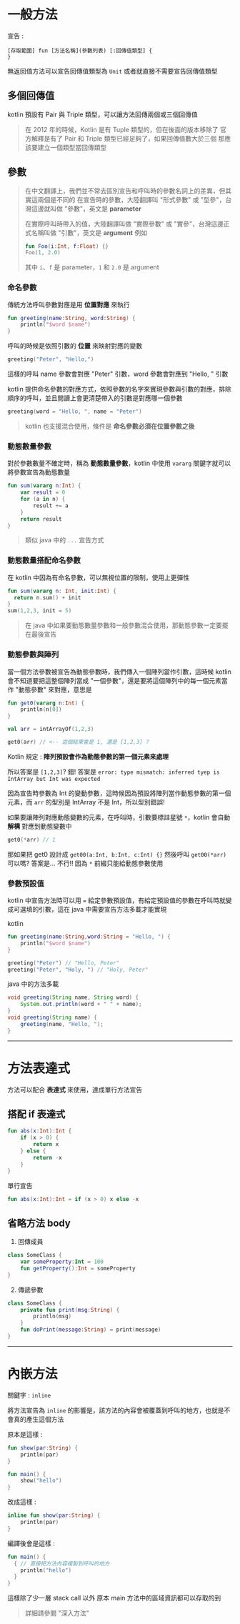 # 一般方法

宣告 : 

```
[存取範圍] fun [方法名稱](參數列表) [:回傳值類型] {
}
```

無返回值方法可以宣告回傳值類型為 `Unit` 或者就直接不需要宣告回傳值類型

## 多個回傳值

kotlin 預設有 Pair 與 Triple 類型，可以讓方法回傳兩個或三個回傳值

> 在 2012 年的時候，Kotlin 是有 Tuple 類型的，但在後面的版本移除了
> 官方解釋是有了 Pair 和 Triple 類型已經足夠了，如果回傳值數大於三個
> 那應該要建立一個類型當回傳類型

## 參數

> 在中文翻譯上，我們並不常去區別宣告和呼叫時的參數名詞上的差異，但其實這兩個是不同的
> 在宣告時的參數，大陸翻譯叫 "形式參數" 或 "型參"，台灣這邊就叫做 "參數"，英文是 **parameter**
> 
> 在實際呼叫時帶入的值，大陸翻譯叫做 "實際參數" 或 "實參"，台灣這邊正式名稱叫做 "引數"，英文是 **argument**
> 例如
> ```kotlin
> fun Foo(i:Int, f:Float) {}
> Foo(1, 2.0)
> ```
> 其中 `i`、`f` 是 parameter，`1` 和 `2.0` 是 argument

### 命名參數

傳統方法呼叫參數對應是用 **位置對應** 來執行

```kotlin
fun greeting(name:String, word:String) {
	println("$word $name")
}
```

呼叫的時候是依照引數的 **位置** 來映射對應的變數

```kotlin
greeting("Peter", "Hello,")
```

這樣的呼叫 name 參數會對應 "Peter" 引數，word 參數會對應到 "Hello, " 引數

kotlin 提供命名參數的對應方式，依照參數的名字來實現參數與引數的對應，排除順序的呼叫，並且閱讀上會更清楚帶入的引數是對應哪一個參數

```kotlin
greeting(word = "Hello, ", name = "Peter")
```

> kotlin 也支援混合使用，條件是 **命名參數必須在位置參數之後**

### 動態數量參數

對於參數數量不確定時，稱為 **動態數量參數**，kotlin 中使用 `vararg` 關鍵字就可以將參數宣告為動態數量

```kotlin
fun sum(vararg n:Int) {
	var result = 0
	for (a in n) {
		result += a
	}
	return result
}
```

> 類似 java 中的 `...` 宣告方式

### 動態數量搭配命名參數

在 kotlin 中因為有命名參數，可以無視位置的限制，使用上更彈性
```kotlin
fun sum(vararg n: Int, init:Int) {
  return n.sum() + init
}
sum(1,2,3, init = 5)
```

> 在 java 中如果要動態數量參數和一般參數混合使用，那動態參數一定要擺在最後宣告

### 動態參數與陣列

當一個方法參數被宣告為動態參數時，我們傳入一個陣列當作引數，這時候 kotlin 會不知道要把這整個陣列當成 "一個參數"，還是要將這個陣列中的每一個元素當作 "動態參數" 來對應，意思是

```kotlin
fun get0(vararg n:Int) {
	println(n[0])
}

val arr = intArrayOf(1,2,3)

get0(arr) // <-- 這個結果會是 1, 還是 [1,2,3] ?
```

Kotlin 規定 : **陣列預設會作為動態參數的第一個元素來處理**

所以答案是 `[1,2,3]`?
錯! 答案是 `error: type mismatch: inferred tyep is IntArray but Int was expected`

因為宣告時參數為 Int 的變動參數，這時候因為預設將陣列當作動態參數的第一個元素，而 `arr` 的型別是 IntArray 不是 Int，所以型別錯誤!

如果要讓陣列對應動態變數的元素，在呼叫時，引數要標註星號 `*`，kotlin 會自動 **解構** 對應到動態變數中

```kotlin
get0(*arr) // 1
```

那如果把 get0 設計成 `get00(a:Int, b:Int, c:Int) {}` 然後呼叫 `get00(*arr)` 可以嗎?
答案是... 不行!!
因為 `*` 前綴只能給動態參數使用

### 參數預設值

kotlin 中宣告方法時可以用 `=` 給定參數預設值，有給定預設值的參數在呼叫時就變成可選填的引數，這在 java 中需要宣告方法多載才能實現

kotlin
```kotlin
fun greeting(name:String,word:String = "Hello, ") {
	println("$word $name")
}

greeting("Peter") // "Hello, Peter"
greeting("Peter", "Holy, ") // "Holy, Peter"
```

java 中的方法多載
```java
void greeting(String name, String word) {
	System.out.println(word + " " + name);
}
void greeting(String name) {
	greeting(name, "Hello, ");
}
```

---

# 方法表達式

方法可以配合 **表達式** 來使用，達成單行方法宣告

##  搭配 if 表達式

```kotlin
fun abs(x:Int):Int {
	if (x > 0) {
		return x
	} else {
		return -x
	}
}
```

單行宣告

```kotlin
fun abs(x:Int):Int = if (x > 0) x else -x
```

## 省略方法 body

1. 回傳成員
```kotlin
class SomeClass {
	var someProperty:Int = 100
	fun getProperty():Int = someProperty
}
```

2. 傳遞參數

```kotlin
class SomeClass {
	private fun print(msg:String) {
		println(msg)
	}
	fun doPrint(message:String) = print(message)
}

```

---

# 內嵌方法

關鍵字 : `inline`

將方法宣告為 `inline` 的影響是，該方法的內容會被覆蓋到呼叫的地方，也就是不會真的產生這個方法

原本是這樣 :

```kotlin
fun show(par:String) {
	println(par)
}

fun main() {
	show("hello")
}
```

改成這樣 :

```kotlin
inline fun show(par:String) {
	println(par)
}
```

編譯後會是這樣 :

```kotlin
fun main() {
  { // 直接把方法內容複製到呼叫的地方
    println("hello")
  }
}
```

這樣除了少一層 stack call 以外
原本 main 方法中的區域資訊都可以存取的到

> 詳細請參閱 "深入方法"